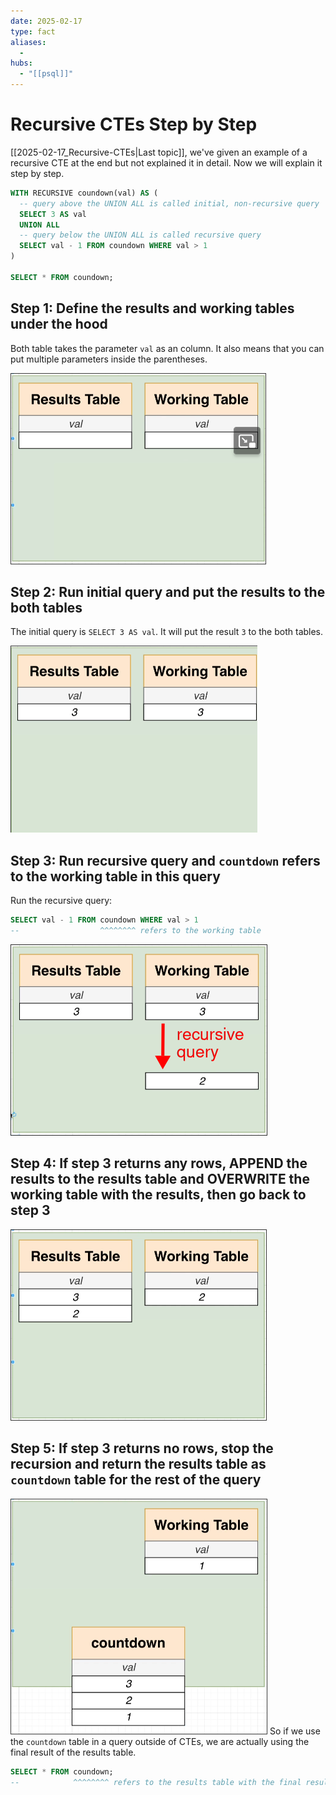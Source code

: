 ```yaml
---
date: 2025-02-17
type: fact
aliases:
  -
hubs:
  - "[[psql]]"
---
```


# Recursive CTEs Step by Step

[[2025-02-17_Recursive-CTEs|Last topic]], we've given an example of a recursive CTE at the end but not explained it in detail. Now we will explain it step by step.

```sql
WITH RECURSIVE coundown(val) AS (
  -- query above the UNION ALL is called initial, non-recursive query
  SELECT 3 AS val
  UNION ALL
  -- query below the UNION ALL is called recursive query
  SELECT val - 1 FROM coundown WHERE val > 1 
)

SELECT * FROM coundown;
```

## Step 1: Define the results and working tables under the hood

Both table takes the parameter `val` as an column. It also means that you can put multiple parameters inside the parentheses.

![define-two-tables.png](../assets/imgs/define-two-tables.png)


## Step 2: Run initial query and put the results to the both tables

The initial query is `SELECT 3 AS val`. It will put the result `3` to the both tables.

![initial-both-tables.png](../assets/imgs/initial-both-tables.png)

## Step 3: Run recursive query and `countdown` refers to the working table in this query

Run the recursive query:
```sql
SELECT val - 1 FROM coundown WHERE val > 1 
--                  ^^^^^^^^ refers to the working table
```

![run-recursive-query2.png](../assets/imgs/run-recursive-query2.png)

## Step 4: If step 3 returns any rows, APPEND the results to the results table and OVERWRITE the working table with the results, then go back to step 3

![recursive-append-and-overwrite.png](../assets/imgs/recursive-append-and-overwrite.png)

## Step 5: If step 3 returns no rows, stop the recursion and return the results table as `countdown` table for the rest of the query


![no-result-recursive-end.png](../assets/imgs/no-result-recursive-end.png)
So if we use the `countdown` table in a query outside of CTEs, we are actually using the final result of the results table.

```sql
SELECT * FROM coundown;
--            ^^^^^^^^ refers to the results table with the final result

```
